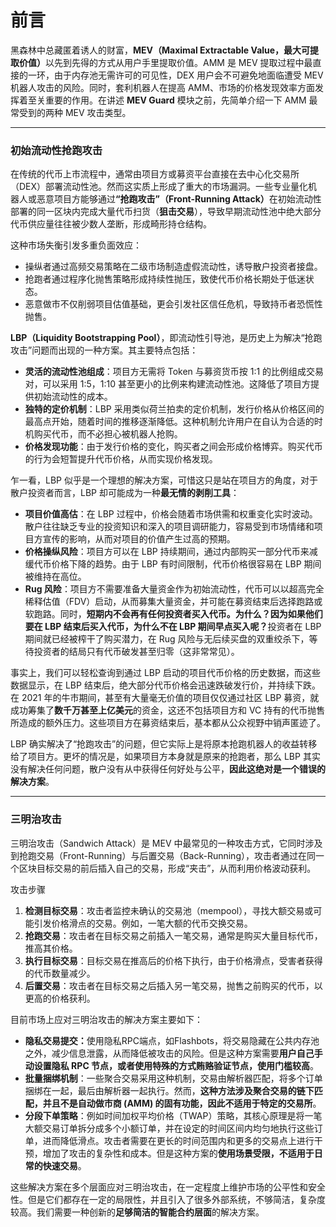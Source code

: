 # 前言

黑森林中总藏匿着诱人的财富，**MEV（Maximal Extractable Value，最大可提取价值）**&#x4EE5;先到先得的方式从用户手里提取价值。AMM 是 MEV 提取过程中最直接的一环，由于内存池无需许可的可见性，DEX 用户会不可避免地面临遭受 MEV 机器人攻击的风险。同时，套利机器人在提高 AMM、市场的价格发现效率方面发挥着至关重要的作用。在讲述 **MEV Guard** 模块之前，先简单介绍一下 AMM 最常受到的两种 MEV 攻击类型。

***

### **初始流动性抢跑攻击**

在传统的代币上市流程中，通常由项目方或募资平台直接在去中心化交易所（DEX）部署流动性池。然而这实质上形成了重大的市场漏洞。一些专业量化机器人或恶意项目方能够通&#x8FC7;**“抢跑攻击”（Front-Running Attack）**&#x5728;初始流动性部署的同一区块内完成大量代币扫货（**狙击交易**），导致早期流动性池中绝大部分代币供应量往往被少数人垄断，形成畸形持仓结构。

这种市场失衡引发多重负面效应：

* 操纵者通过高频交易策略在二级市场制造虚假流动性，诱导散户投资者接盘。
* 抢跑者通过程序化抛售策略形成持续性抛压，致使代币价格长期处于低迷状态。
* 恶意做市不仅削弱项目估值基础，更会引发社区信任危机，导致持币者恐慌性抛售。

**LBP（Liquidity Bootstrapping Pool）**，即流动性引导池，是历史上为解决“抢跑攻击”问题而出现的一种方案。其主要特点包括：

* **灵活的流动性池组成**：项目方无需将 Token 与募资货币按 1:1 的比例组成交易对，可以采用 1:5，1:10 甚至更小的比例来构建流动性池。这降低了项目方提供初始流动性的成本。
* **独特的定价机制**：LBP 采用类似荷兰拍卖的定价机制，发行价格从价格区间的最高点开始，随着时间的推移逐渐降低。这种机制允许用户在自认为合适的时机购买代币，而不必担心被机器人抢购。
* **价格发现功能**：由于发行价格的变化，购买者之间会形成价格博弈。购买代币的行为会短暂提升代币价格，从而实现价格发现。

乍一看，LBP 似乎是一个理想的解决方案，可惜这只是站在项目方的角度，对于散户投资者而言，LBP 却可能成为一种**最无情的剥削工具**：

* **项目价值高估**：在 LBP 过程中，价格会随着市场供需和权重变化实时波动。散户往往缺乏专业的投资知识和深入的项目调研能力，容易受到市场情绪和项目方宣传的影响，从而对项目的价值产生过高的预期。
* **价格操纵风险**：项目方可以在 LBP 持续期间，通过内部购买一部分代币来减缓代币价格下降的趋势。由于 LBP 有时间限制，代币价格很容易在 LBP 期间被维持在高位。
* **Rug 风险**：项目方不需要准备大量资金作为初始流动性，代币可以以超高完全稀释估值（FDV）启动，从而募集大量资金，并可能在募资结束后选择跑路或软跑路。同时，**短期内不会再有任何投资者买入代币。为什么？因为如果他们要在 LBP 结束后买入代币，为什么不在 LBP 期间早点买入呢？**&#x6295;资者在 LBP 期间就已经被榨干了购买潜力，在 Rug 风险与无后续买盘的双重绞杀下，等待投资者的结局只有代币破发甚至归零（这非常常见）。

事实上，我们可以轻松查询到通过 LBP 启动的项目代币价格的历史数据，而这些数据显示，在 LBP 结束后，绝大部分代币价格会迅速跌破发行价，并持续下跌。在 2021 年的牛市期间，甚至有大量毫无价值的项目仅仅通过社区 LBP 募资，就成功筹集了**数千万甚至上亿美元**的资金，这还不包括项目方和  VC 持有的代币抛售所造成的额外压力。这些项目方在募资结束后，基本都从公众视野中销声匿迹了。

LBP 确实解决了“抢跑攻击”的问题，但它实际上是将原本抢跑机器人的收益转移给了项目方。更坏的情况是，如果项目方本身就是原来的抢跑者，那么 LBP 其实没有解决任何问题，散户没有从中获得任何好处与公平，**因此这绝对是一个错误的解决方案**。

***

### **三明治攻击**

三明治攻击（Sandwich Attack）是 MEV 中最常见的一种攻击方式，它同时涉及到抢跑交易（Front-Running）与后置交易（Back-Running），攻击者通过在同一个区块目标交易的前后插入自己的交易，形成“夹击”，从而利用价格波动获利。

攻击步骤

1. **检测目标交易**：攻击者监控未确认的交易池（mempool），寻找大额交易或可能引发价格滑点的交易。例如，一笔大额的代币交换交易。
2. **抢跑交易**：攻击者在目标交易之前插入一笔交易，通常是购买大量目标代币，推高其价格。
3. **执行目标交易**：目标交易在推高后的价格下执行，由于价格滑点，受害者获得的代币数量减少。
4. **后置交易**：攻击者在目标交易之后插入另一笔交易，抛售之前购买的代币，以更高的价格获利。

目前市场上应对三明治攻击的解决方案主要如下：

* **隐私交易提交：**&#x4F7F;用隐私RPC端点，如Flashbots，将交易隐藏在公共内存池之外，减少信息泄露，从而降低被攻击的风险。但是这种方案需要**用户自己手动设置隐私 RPC 节点，或者使用特殊的方式贿赂验证节点，使用门槛较高**。
* **批量捆绑机制**：一些聚合交易采用这种机制，交易由解析器匹配，将多个订单捆绑在一起，最后由解析器一起执行。然而，**这种方法涉及聚合交易的链下匹配，并且不是自动做市商 (AMM) 的固有功能，因此不适用于特定的交易所**。
* **分段下单策略**：例如时间加权平均价格（TWAP）策略，其核心原理是将一笔大额交易订单拆分成多个小额订单，并在设定的时间区间内均匀地执行这些订单，进而降低滑点。攻击者需要在更长的时间范围内和更多的交易点上进行干预，增加了攻击的复杂性和成本。但是这种方案的**使用场景受限，不适用于日常的快速交易**。

这些解决方案在多个层面应对三明治攻击，在一定程度上维护市场的公平性和安全性。但是它们都存在一定的局限性，并且引入了很多外部系统，不够简洁，复杂度较高。我们需要一种创新的**足够简洁的智能合约层面**的解决方案。
